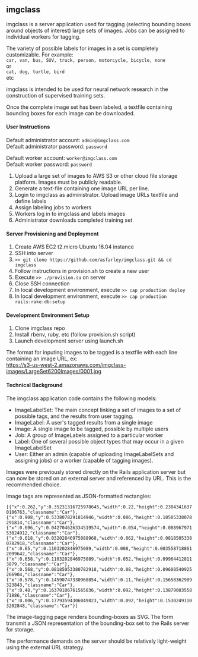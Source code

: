 imgclass
--------

imgclass is a server application used for tagging (selecting bounding boxes around objects of interest) large sets of images. Jobs can be assigned to individual workers for tagging.

The variety of possible labels for images in a set is completely customizable. For example:  
```car, van, bus, SUV, truck, person, motorcycle, bicycle, none```  
or  
```cat, dog, turtle, bird```  
etc

imgclass is intended to be used for neural network research in the construction of supervised training sets.

Once the complete image set has been labeled, a textfile containing bounding boxes for each image can be downloaded.

#### User Instructions

Default administrator account: ```admin@imgclass.com```  
Default administrator password: ```password```  

Default worker account: ```worker@imgclass.com```  
Default worker password: ```password```  

1. Upload a large set of images to AWS S3 or other cloud file storage platform. Images must be publicly readable.
2. Generate a text-file containing one image URL per line.
3. Login to imgclass as administrator. Upload image URLs textfile and define labels
4. Assign labeling jobs to workers
5. Workers log in to imgclass and labels images
6. Administrator downloads completed training set

#### Server Provisioning and Deployment
 1. Create AWS EC2 t2.micro Ubuntu 16.04 instance
 2. SSH into server
 3. ```>> git clone https://github.com/asfarley/imgclass.git && cd imgclass```
 4. Follow instructions in provision.sh to create a new user
 5. Execute ```>> ./provision.su``` on server
 6. Close SSH connection
 7. In local development environment, execute ```>> cap production deploy```
 8. In local development environment, execute ```>> cap production rails:rake:db:setup```

#### Development Environment Setup
 1. Clone imgclass repo
 2. Install rbenv, ruby, etc (follow provision.sh script)
 3. Launch development server using launch.sh

The format for inputing images to be tagged is a textfile with each line containing an image URL, ex:  
https://s3-us-west-2.amazonaws.com/imgclass-images/LargeSet6200Images/0001.jpg

#### Technical Background

The imgclass application code contains the following models:
 * ImageLabelSet: The main concept linking a set of images to a set of possible tags, and the results from user tagging.
 * ImageLabel: A user's tagged results from a single image
 * Image: A single image to be tagged, possible by multiple users
 * Job: A group of ImageLabels assigned to a particular worker
 * Label: One of several possible object types that may occur in a given ImageLabelSet
 * User: Either an admin (capable of uploading ImageLabelSets and assigning jobs) or a worker (capable of tagging images).

Images were previously stored directly on the Rails application server but can now be stored on an external server and referenced by URL. This is the recommended choice.

Image tags are represented as JSON-formatted rectangles:

```[{"x":0.262,"y":0.35231316725978645,"width":0.22,"height":0.23843416370106763,"classname":"Car"},{"x":0.908,"y":0.5338078291814946,"width":0.086,"height":0.18505338078291814,"classname":"Car"},{"x":0.696,"y":0.042704626334519574,"width":0.054,"height":0.08896797153024912,"classname":"Car"},{"x":0.618,"y":0.03202846975088968,"width":0.062,"height":0.08185053380782918,"classname":"Car"},{"x":0.65,"y":0.1103202846975089,"width":0.008,"height":0.0035587188612099642,"classname":"Car"},{"x":0.658,"y":0.1103202846975089,"width":0.052,"height":0.099644128113879,"classname":"Car"},{"x":0.568,"y":0.08185053380782918,"width":0.08,"height":0.09608540925266904,"classname":"Car"},{"x":0.578,"y":0.14590747330960854,"width":0.11,"height":0.15658362989323843,"classname":"Car"},{"x":0.48,"y":0.16370106761565836,"width":0.092,"height":0.1387900355871886,"classname":"Car"},{"x":0.006,"y":0.17793594306049823,"width":0.092,"height":0.15302491103202848,"classname":"Car"}]```

The image-tagging page renders bounding-boxes as SVG. The form transmit a JSON representation of the bounding-box set to the Rails server for storage.

The performance demands on the server should be relatively light-weight using the external URL strategy.
